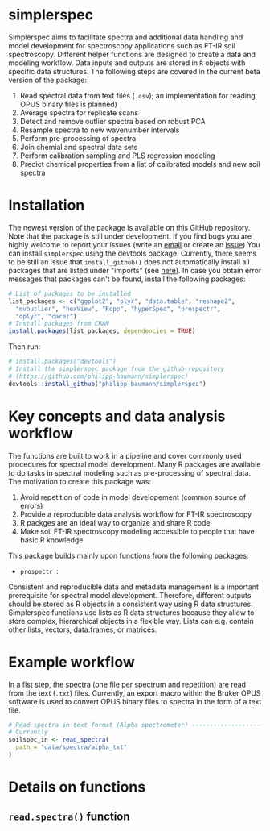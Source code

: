 # simplerspec 

Simplerspec aims to facilitate spectra and additional data handling and model development for spectroscopy applications such as FT-IR soil spectroscopy. Different helper functions are designed to create a 
data and modeling workflow. Data inputs and outputs are stored in `R` objects with specific data structures. The following steps are covered in the current beta version of the package:

1. Read spectral data from text files (`.csv`); an implementation for reading OPUS binary files is planned)
2. Average spectra for replicate scans
3. Detect and remove outlier spectra based on robust PCA
4. Resample spectra to new wavenumber intervals
5. Perform pre-processing of spectra
6. Join chemial and spectral data sets
7. Perform calibration sampling and PLS regression modeling
8. Predict chemical properties from a list of calibrated models and new soil spectra

# Installation

The newest version of the package is available on this GitHub repository. Note that the package is still under development. If you find bugs you are highly welcome to report your issues (write an [email](mailto:philipp.baumann@gmx.ch) or create an [issue](https://github.com/philipp-baumann/simplerspec/issues)) You can install `simplerspec` using the devtools package. Currently, there seems to be still an issue that `install_github()` does not automatically install all packages that are listed under "imports" (see [here](https://github.com/hadley/devtools/issues/1265)). In case you obtain error messages that packages can't be found, install the following packages:

```R
# List of packages to be installed
list_packages <- c("ggplot2", "plyr", "data.table", "reshape2",
  "mvoutlier", "hexView", "Rcpp", "hyperSpec", "prospectr",
  "dplyr", "caret")
# Install packages from CRAN
install.packages(list_packages, dependencies = TRUE)
```
Then run:

```R
# install.packages("devtools")
# Install the simplerspec package from the github repository
# (https://github.com/philipp-baumann/simplerspec)
devtools::install_github("philipp-baumann/simplerspec")
```

# Key concepts and data analysis workflow

The functions are built to work in a pipeline and cover commonly used procedures for spectral model development. Many R packages are available to do tasks in spectral modeling such as pre-processing of spectral data. The motivation to create this package was:

1. Avoid repetition of code in model developement (common source of errors)
2. Provide a reproducible data analysis workflow for FT-IR spectroscopy
3. R packges are an ideal way to organize and share R code
4. Make soil FT-IR spectroscopy modeling accessible to people that have basic R knowledge

This package builds mainly upon functions from the following packages:

* `prospectr `: 

Consistent and reproducible data and metadata management is a important prerequisite for spectral model development. Therefore, different outputs should be stored as R objects in a consistent way using R data structures. Simplerspec functions use lists as R data structures because they allow to store complex, hierarchical objects in a flexible way. Lists can e.g. contain other lists, vectors, data.frames, or matrices.

# Example workflow

In a fist step, the spectra (one file per spectrum and repetition) are read from
the text (`.txt`) files. Currently, an export macro within the Bruker OPUS software
is used to convert OPUS binary files to spectra in the form of a text file.

```R
# Read spectra in text format (Alpha spectrometer) -----------------------------
# Currently 
soilspec_in <- read_spectra(
  path = "data/spectra/alpha_txt"
)
```

# Details on functions

## `read.spectra()` function


